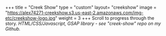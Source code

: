 +++
title = "Creek Show"
type = "custom"
layout= "creekshow"
image = "https://alex74271-creekshow.s3.us-east-2.amazonaws.com/img-etc/creekshow-logo.jpg"
weight = 3
+++
Scroll to progress through the story. *HTML/CSS/Javascript, GSAP library - see "creek-show" repo on my Github.*

<!--more-->

